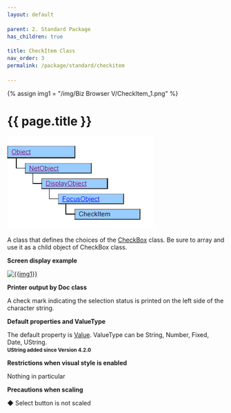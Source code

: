 ```yaml
---
layout: default

parent: 2. Standard Package
has_children: true

title: CheckItem Class
nav_order: 3
permalink: /package/standard/checkitem

---
```

{% assign img1 = "/img/Biz Browser V/CheckItem_1.png" %}

# {{ page.title }}

<a href="/img/Package/Standard-Checkitem.PNG" target="blank"><img src="/img/Package/Standard-Checkitem.PNG" alt="Standard-CheckItem"></a>

A class that defines the choices of the [CheckBox](/package/standard/checkbox) class. Be sure to array and use it as a child object of CheckBox class.

<b>Screen display example</b>

<a href="{{ img1 }}" target="_blank"> <img src="{{ img1 }}" alt="{{img1}}"></a>

<b>Printer output by Doc class</b>
 
A check mark indicating the selection status is printed on the left side of the character string.

<b>Default properties and ValueType</b>
 
The default property is [Value](/package/standard/checkitem/properties/value). ValueType can be String, Number, Fixed, Date, UString.<br>
**<small>UString added since Version 4.2.0</small>**

<b>Restrictions when visual style is enabled</b>

Nothing in particular

<b>Precautions when scaling</b>
 
◆ Select button is not scaled